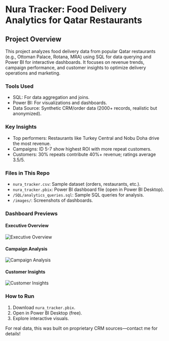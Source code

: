 # Nura Tracker: Food Delivery Analytics for Qatar Restaurants

## Project Overview
This project analyzes food delivery data from popular Qatar restaurants (e.g., Ottoman Palace, Rotana, MRA) using SQL for data querying and Power BI for interactive dashboards. It focuses on revenue trends, campaign performance, and customer insights to optimize delivery operations and marketing.

### Tools Used
- SQL: For data aggregation and joins.
- Power BI: For visualizations and dashboards.
- Data Source: Synthetic CRM/order data (2000+ records, realistic but anonymized).

### Key Insights
- Top performers: Restaurants like Turkey Central and Nobu Doha drive the most revenue.
- Campaigns: ID 5-7 show highest ROI with more repeat customers.
- Customers: 30% repeats contribute 40%+ revenue; ratings average 3.5/5.

### Files in This Repo
- `nura_tracker.csv`: Sample dataset (orders, restaurants, etc.).
- `nura_tracker.pbix`: Power BI dashboard file (open in Power BI Desktop).
- `/SQL/analytics_queries.sql`: Sample SQL queries for analysis.
- `/images/`: Screenshots of dashboards.

### Dashboard Previews
#### Executive Overview
![Executive Overview](./images/overview.png)

#### Campaign Analysis
![Campaign Analysis](./images/campaign.png)

#### Customer Insights
![Customer Insights](./images/insights.png)

### How to Run
1. Download `nura_tracker.pbix`.
2. Open in Power BI Desktop (free).
3. Explore interactive visuals.

For real data, this was built on proprietary CRM sources—contact me for details!